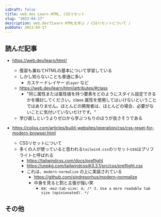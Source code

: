 ```yaml
---
isDraft: false
title: web.dev Learn HTML, CSSリセット
slug: "2023-04-17"
description: web.devでLearn HTMLを学ぶ / CSSリセットについて /
pubDate: 2023-04-17
---
```


## 読んだ記事
- https://web.dev/learn/html/
  - 復習も兼ねてHTMLの基本について学習している
  - しかし知らないことも普通に多い
    - カスケードレイヤー `@layer` など
  - https://web.dev/learn/html/attributes/#class
    - "同じ属性または属性値を持つ要素をどのようにスタイル設定できるかを検討してください。class 属性を使用してはいけないということではありません。ほとんどの開発者は、ほとんどの場合、必要がないことに気付いていないだけです。"
  - 学び直しというよりゼロから学ぶつもりのほうが良さそうである

- https://coliss.com/articles/build-websites/operation/css/css-reset-for-modern-browser.html
  - CSSリセットについて
  - 多くの人が使っていると思われる`tailwind.css`のリセットcssはプリフライトと呼ばれる
    - https://tailwindcss.com/docs/preflight
    - https://unpkg.com/tailwindcss@3.3.1/src/css/preflight.css
    - これは、`modern-normalize` の上に実装されている
      - https://github.com/sindresorhus/modern-normalize
      - 中身を見ると割と主張が強い笑
        - ex: `-moz-tab-size: 4; /* 3. Use a more readable tab size (opinionated). */`


## その他


